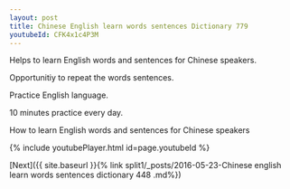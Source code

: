 ```yaml
---
layout: post
title: Chinese English learn words sentences Dictionary 779 
youtubeId: CFK4x1c4P3M
---
```

 
 
Helps to learn English words and sentences for Chinese speakers.

Opportunitiy to repeat the words sentences. 

Practice English language. 
 
10 minutes practice every day. 
 
How to learn English words and sentences for Chinese speakers 
 
{% include youtubePlayer.html id=page.youtubeId %}
 
 
[Next]({{ site.baseurl }}{% link  split1/_posts/2016-05-23-Chinese english learn words sentences dictionary 448 .md%})
 
